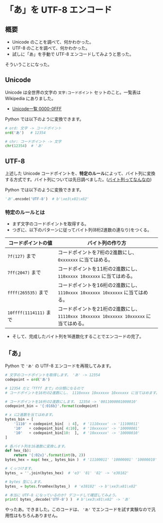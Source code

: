 「あ」を UTF-8 エンコード
===


## 概要

- Unicode のことを調べて、何かわかった。
- UTF-8 のことを調べて、何かわかった。
- 試しに「あ」を手動で UTF-8 エンコードしてみようと思った。

そういうことになった。


## Unicode

Unicode は全世界の文字の `文字:コードポイント` セットのこと。一覧表は Wikipedia にありました。

- [Unicode一覧 0000-0FFF](https://ja.wikipedia.org/wiki/Unicode%E4%B8%80%E8%A6%A7_0000-0FFF)

Python では以下のように変換できます。

```python
# ord: 文字 -> コードポイント
ord('あ')   # 12354

# chr: コードポイント -> 文字
chr(12354)  # 'あ'
```


## UTF-8

上述した Unicode コードポイントを、**特定のルール**によって、バイト列に変換する方式です。バイト列については先日調べました。([バイト列ってなんなの](https://qiita.com/midoriiro/items/14f7eb963960bfb5d603#%E3%83%90%E3%82%A4%E3%83%88%E5%88%97%E3%81%A3%E3%81%A6%E3%81%AA%E3%82%93%E3%81%AA%E3%81%AE))

Python では以下のように変換できます。

```python
'あ'.encode('UTF-8')  # b'\xe3\x81\x82'
```

### 特定のルールとは

- まず文字のコードポイントを取得する。
- つぎに、以下のパターンに従ってバイト列(8桁2進数の連なり)をつくる。

|   コードポイントの値   |                                   バイト列の作り方                                   |
|------------------------|--------------------------------------------------------------------------------------|
| `7f(127)` まで         | コードポイントを7桁の2進数にし、<br>`0xxxxxxx` に当てはめる。                               |
| `7ff(2047)` まで       | コードポイントを11桁の2進数にし、<br>`110xxxxx 10xxxxxx` に当てはめる。                     |
| `ffff(265535)` まで    | コードポイントを16桁の2進数にし、<br>`1110xxxx 10xxxxxx 10xxxxxx` に当てはめる。            |
| `10ffff(1114111)` まで | コードポイントを21桁の2進数にし、<br>`11110xxx 10xxxxxx 10xxxxxx 10xxxxxx` に当てはめる。   |

- そして、完成したバイト列を16進数化することでエンコードの完了。


## 「あ」

Python で `'あ'` の UTF-8 エンコードを再現してみます。

```python
# 文字のコードポイントを取得します。 'あ' -> 12354
codepoint = ord('あ')

# 12354 だと「ffff まで」の分類になるので
# コードポイントを16桁の2進数にし、 1110xxxx 10xxxxxx 10xxxxxx に当てはめます。

# コードポイントを16桁の2進数にします。 12354 -> '0011000001000010'
codepoint_bin = '{:016b}'.format(codepoint)

# x に2進数を当てはめます。
bytes_bin = [
    '1110' + codepoint_bin[  : 4],  # '1110xxxx' -> '11100011'
    '10'   + codepoint_bin[ 4:10],  # '10xxxxxx' -> '10000001'
    '10'   + codepoint_bin[10:  ],  # '10xxxxxx' -> '10000010'
]

# 各バイト列を16進数に変換します。
def hex_(b):
    return '{:02x}'.format(int(b, 2))
bytes_hex = map( hex_, bytes_bin )  # '11100011' '10000001' '10000010' -> 'e3' '81' '82'

# くっつけます。
bytes_ = ''.join(bytes_hex)  # 'e3' '81' '82' -> 'e38182'

# bytes 型にします。
bytes_ = bytes.fromhex(bytes_)  # 'e38182' -> b'\xe3\x81\x82'

# 本当に UTF-8 になっているのか? デコードして確認してみよう。
print( bytes_.decode('UTF-8') )  # b'\xe3\x81\x82' -> 'あ'
```

やったあ。できました。このコードは、 `'あ'` でエンコードを試す実験なので汎用性はもちろんありません。
